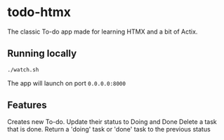 # todo-htmx

The classic To-do app made for learning HTMX and a bit of Actix.

## Running locally

```sh
./watch.sh
```
The app will launch on port `0.0.0.0:8000` 

## Features

Creates new To-do. 
Update their status to Doing and Done
Delete a task that is done.
Return a 'doing' task or 'done' task to the previous status

